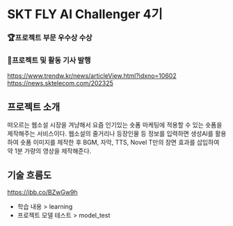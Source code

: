 # SKT FLY AI Challenger 4기

### **🏆프로젝트 부문 우수상 수상**
### **📰프로젝트 및 활동 기사 발행**
https://www.trendw.kr/news/articleView.html?idxno=10602
https://news.sktelecom.com/202325

## 프로젝트 소개

떠오르는 웹소설 시장을 겨냥해서 요즘 인기있는 숏폼 마케팅에 적용할 수 있는 숏폼을 제작해주는 서비스이다. 웹소설의 줄거리나 등장인물 등 정보를 입력하면 생성AI를 활용하여 숏폼 이미지를 제작한 후 BGM, 자막, TTS, Novel T만의 장면 효과를 삽입하여 약 1분 가량의 영상을 제작해준다.

## 기술 흐름도
https://ibb.co/BZwGw9h

- 학습 내용 > learning
- 프로젝트 모델 테스트 > model_test
